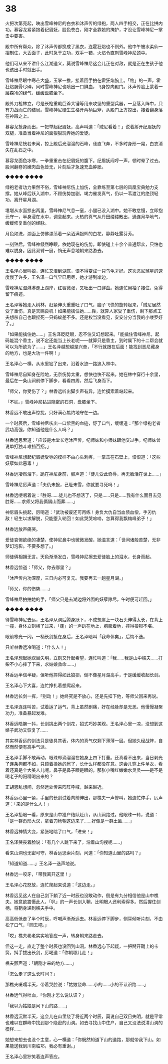 # 38

火把次第亮起，映出雪峰神尼的白衣和沐声传的绿袍，两人四手相交，正在比拼内功。慕容龙紧紧抱着纪眉妩，脸色苍白，刚才全靠她的掩护，才没让雪峰神尼一掌击中要害。

殿中所有帮众，除了沐声传都换成了黑衣，连霍狂焰也不例外。他中午被水柔仙一招制住，大丢面子，此时急于立功，双手一错，火焰令直刺雪峰神尼颈中。

他们可从来不讲什么江湖道义，莫说雪峰神尼这会儿正在对敌，就是正在生孩子他也该出手时就出手。

雪峰神尼眼中寒芒大盛，玉掌一推，接着回手拍在霍狂焰腕上。「格」的一声，霍狂焰腕骨尽碎，同时雪峰神尼也喷出一口鲜血，飞身掠向殿门。沐声传脸上蒙着一层森冷的绿气，缓缓盘膝坐下。

殿外刀枪林立，尽是长枪重戟巨斧大锤等用来攻坚的重型兵器，一旦落入阵中，只有力战而亡的结局。雪峰神尼硬生生格开两柄巨斧，从殿门上方掠出，接着翻身落在神殿之上。

慕容龙抢身而出，一把举起纪眉妩，高声叫道：「贼尼看着！」说着掰开纪眉妩的双腿，准备当着神尼的面狠狠玩弄她的爱徒。

雪峰神尼恍若未闻，掠上殿后光溜溜的石峰，迳直飞奔，不多时身形一晃，白衣消失在乱石之中。

慕容龙面色冰寒，一拳重重击在纪眉妩的腹下。纪眉妩闷哼一声，顿时晕了过去。股间翻卷的嫩肉血色皆无，片刻后才急速充血肿胀。

◆◆◆◆ ◆◆◆◆

绿袍老者功力果然不俗，雪峰神尼伤上加伤，全靠练至第七层的凤凰宝典勉力支撑。她从峰后跃入湖中，不顾伤势加剧，竭力催发真气，仍以一苇渡江的绝顶轻功，离开星月湖。

堪堪从水面掠出两里，雪峰神尼气息一窒，小腿已没入湖中。她不敢怠慢，立即抱元守一，半身浸在水中，调息起来。火热的真气从丹田缕缕散出，通连月华地气，缓缓修复重创的经脉。

月色如洗，湖面上仿佛漂荡着一朵洒满银辉的白花，静静吐露芬芳。

一刻钟后，雪峰神倏然睁眼，依她现在的伤势，即使碰上十余个普通帮众，只怕也难以脱身。因此双臂一展，悄无声息地朝来路游去。

◆◆◆◆ ◆◆◆◆

王名泽心里叫娘，连忙又潜到湖底，恨不得变成一只乌龟才好。这次恶尼煞星的速度慢了许多，王名泽一口气早已用尽，她才游到岸边。

雪峰神尼湿淋淋走上湖岸，红唇微张，又吐出一口鲜血。她连忙用袖子接住，免得留下痕迹。

王名泽等她走入树林，赶紧伸头重重吐了口气，脑子飞快的旋转起来，「贼尼居然受了重伤，真是天赐良机！如果能擒住她……靠，就算人家受了重伤，剩下那点工夫想杀自己也跟捏死一只蚂蚁差不多。还是权当没看见，安安分分当我的小喽罗好了。」

「如果能擒住她……」王名泽眨眨眼，忍不住又幻想起来。「能擒住雪峰神尼，起码能混个香主，说不定还能当上长老呢——就算只是香主，到时属下的十二帮会就可以为所欲为了……」王名泽越想越是兴奋，「不行就跟在后面！能找到恶尼藏身的地方，也是大功一件啊！」

王名泽心一横，从水里钻了出来，沿着水迹一路追入林中。

雪峰神尼自知身在险地，无奈伤势太重，想快也快不起来。她在林中穿行十余里，最后在一条山涧前停下脚步，看看四周，然后飞身而下。

「师父，你受伤了？」林香远听出脚步声有异，连忙摸索着站起来。

「不妨。」雪峰神尼钻进隐密的石洞，盘膝坐下。

林香远不敢出声惊扰，只好满心焦灼地守在一边。

一个时辰后，雪峰神尼咳出一口紫黑的血迹，舒了口气，缓缓道：「那个绿袍老者武功高强，你知道他是什么人吗？」

林香远思索道：「应该是木堂长老沐声传，纪师妹和小师妹跟他交过手。纪师妹曾说单打独斗难挡百招。」

雪峰神尼想起纪眉妩受辱的模样不由心头刺疼，一掌击在石壁上，恨恨道：「这些妖孽如此恶毒！」

林香远凄然泪下，跪在神尼身前，颤声道：「徒儿受此奇辱，再无脸活在世上……」

雪峰神尼厉声道：「夫仇未报，己耻未雪，你就要寻死吗！」

林香远哽咽着说：「胜哥……徒儿也不想活了，只是……只是……我有什么面目去见胜哥……求师父将我俩隔山而葬……」

神尼眉头挑起，厉喝道：「武功被废还可再练！身负大仇自当血债血偿，手刃仇敌！轻生以求解脱，只能堕入轮回！如此哭哭啼啼，怎算得我飘梅峰弟子！」

林香远放声痛哭。

爱徒哀惋欲绝的凄楚，使神尼鼻中也微微发酸，她温言道：「世间诸般苦楚，无非梦幻泡影。不要多想了。」

师徒俩相拥无言。天色渐渐发白，雪峰神尼擦去爱徒脸上的泪水，长身而起。

林香远惊道：「师父，你去哪里？」

「沐声传内功深厚，三日内必可复元。我要再去一趟星月湖。」

「师父，你的伤势……」

雪峰神尼拍拍她的手，「师父只是去湖边将外围的妖孽除尽，午时便可赶回。」

◆◆◆◆ ◆◆◆◆

待雪峰神尼去远，王名泽从洞后腾身跃下，不成想崖上一块石头伸得太长，在背上一撞，身体立刻横了过来，「蓬」的一声趴在地上，胸腹着地，摔得狼狈不堪。

眼前寒光一闪，一柄长剑抵在身后，王名泽暗叫「我命休矣」，后悔不迭。

只听林香远冷喝道：「什么人！」

王名泽想起她双目失明，立刻又升起希望，连忙叫道：「我……我是山中樵夫……打柴不小心摔了下来，求姑娘救命……」

林香远半信半疑，但听他摔得如此狼狈，倒不像星月湖高手，于是缓缓收起长剑。

王名泽心下大喜，连忙挣扎着想爬起来。

林香远长剑一挥，「别动！」她终究是不放心，还是先扣下他，等师父回来再说。

王名泽连连叫苦，试着运了运气，背上虽然剧痛，好在经脉却是无恙。他慢慢凝聚功力，准备暴起发难。

林香远皓腕一抖，长剑挑出两个剑花，招式巧妙美观。王名泽心里一凉，没想到这婊子武功又恢复了……

其实林香远的剑法只是徒具其表，体内的真气仅剩下薄薄一层。但她久经战阵，自然而然便有高手气派。

王名泽手脚不敢再动，眼珠却滴溜溜在她身上四下打量。还真看不出来，当日剥光了连条狗都不如，只顾着操她的屄了，长什么样都没在意。这会儿穿上件单衣，看着还真是个大美人儿呢。鼻子是鼻子眼是眼的，那张小嘴红嫩嫩水灵灵——是不是喝老子的阳精喝出来的？

正胡思乱想间，忽然远处传来阵阵呼喊，越来越近。

林香远心里一紧，手里的长剑试着向前伸出，那樵夫一声惨叫，她连忙停手，厉声道：「来的是什么人！」

王名泽抬眼一看，原来是山中猎户结队赶山，从山涧路过。他眼珠一转，说道：「是一群彪形大汉，拿着刀枪朝这边来了……好像是一群土匪……」

林香远神情大变，紧张地喘了口气，「进来！」

王名泽哭丧着脸说：「有几个人跳下来了，沿着山沟搜呢……」

看来山洞也无密可守，林香远思索片刻，问道：「你知道山里的路吗？」

「知道知道……」王名泽一迭声地说。

林香远一咬牙，「带我离开这里！」

王名泽心花怒放，连忙爬起来说道：「这边走。」

林香远见这人在自己剑下躺了近一时辰也没敢动作，倒是有九分相信他是山中樵夫。她意欲震慑此人，「叭」的一声长剑入鞘，比明眼人还利索得多。然后握住剑柄，将鞘身递到樵夫手中。

高高低低走了半个时辰，呼喊声渐渐远去。林香远停下脚步，侧耳倾听片刻，不由松了口气，「回去吧。」

「哎」樵夫老老实实地答应一声，转身朝来路走去。

但这一走，直走了整个时辰也没回到山洞。林香远心下起疑，一把掰开鞘上的卡簧，抖手拔出长剑，厉喝道：「你朝哪儿走！」

樵夫颤声道：「朝刚才来的地方……」

「怎么走了这么长时间？」

那樵夫嗫嚅半天，带着哭腔说：「姑娘饶命……小的……小的不认识路……」

林香远气得吐血，「你刚才怎么说认识？」

「我以为姑娘是问下山的路……」

林香远沉默半天，这会儿在山里绕了将近两个时辰，莫说自己双目失明，就是平常也难以在群峰中找到那个隐密的山洞。如去寻找山中住户，自己又没法说清山洞的模样……

她想来想去也没个主意，心一横道：「你既然知道下山的道路，那就带我下山。如果能送我到川南临邛，我必有重谢。」

王名泽心里狞笑着连声答应。
